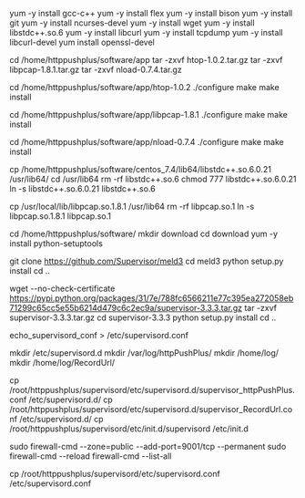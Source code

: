 yum -y install gcc-c++
yum -y install flex
yum -y install bison
yum -y install git
yum -y install ncurses-devel
yum -y install wget
yum -y install libstdc++.so.6
yum -y install libcurl
yum -y install tcpdump
yum -y install libcurl-devel
yum install openssl-devel

cd /home/httppushplus/software/app
tar -zxvf htop-1.0.2.tar.gz
tar -zxvf libpcap-1.8.1.tar.gz
tar -zxvf nload-0.7.4.tar.gz

cd /home/httppushplus/software/app/htop-1.0.2
./configure
make
make install

cd /home/httppushplus/software/app/libpcap-1.8.1
./configure
make
make install

cd /home/httppushplus/software/app/nload-0.7.4
./configure
make
make install

cp /home/httppushplus/software/centos_7.4/lib64/libstdc++.so.6.0.21 /usr/lib64/
cd /usr/lib64
rm -rf libstdc++.so.6
chmod 777 libstdc++.so.6.0.21
ln -s libstdc++.so.6.0.21 libstdc++.so.6

cp /usr/local/lib/libpcap.so.1.8.1 /usr/lib64
rm -rf libpcap.so.1
ln -s libpcap.so.1.8.1 libpcap.so.1

cd /home/httppushplus/software/
mkdir download
cd download
yum -y install python-setuptools

git clone https://github.com/Supervisor/meld3
cd meld3
python setup.py install
cd ..

wget --no-check-certificate https://pypi.python.org/packages/31/7e/788fc6566211e77c395ea272058eb71299c65cc5e55b6214d479c6c2ec9a/supervisor-3.3.3.tar.gz
tar -zxvf supervisor-3.3.3.tar.gz
cd supervisor-3.3.3
python setup.py install
cd ..

echo_supervisord_conf > /etc/supervisord.conf

mkdir /etc/supervisord.d
mkdir /var/log/httpPushPlus/
mkdir /home/log/
mkdir /home/log/RecordUrl/

cp /root/httppushplus/supervisord/etc/supervisord.d/supervisor_httpPushPlus.conf /etc/supervisord.d/
cp /root/httppushplus/supervisord/etc/supervisord.d/supervisor_RecordUrl.conf /etc/supervisord.d/
cp /root/httppushplus/supervisord/etc/init.d/supervisord /etc/init.d

sudo firewall-cmd --zone=public --add-port=9001/tcp --permanent
sudo firewall-cmd --reload
firewall-cmd --list-all

cp /root/httppushplus/supervisord/etc/supervisord.conf /etc/supervisord.conf